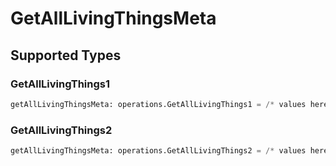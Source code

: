 # GetAllLivingThingsMeta


## Supported Types

### GetAllLivingThings1

```python
getAllLivingThingsMeta: operations.GetAllLivingThings1 = /* values here */
```

### GetAllLivingThings2

```python
getAllLivingThingsMeta: operations.GetAllLivingThings2 = /* values here */
```

